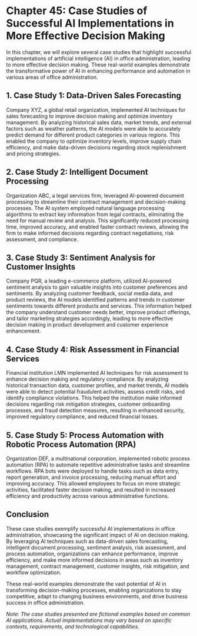 Chapter 45: Case Studies of Successful AI Implementations in More Effective Decision Making
===========================================================================================

In this chapter, we will explore several case studies that highlight successful implementations of artificial intelligence (AI) in office administration, leading to more effective decision making. These real-world examples demonstrate the transformative power of AI in enhancing performance and automation in various areas of office administration.

**1. Case Study 1: Data-Driven Sales Forecasting**
--------------------------------------------------

Company XYZ, a global retail organization, implemented AI techniques for sales forecasting to improve decision making and optimize inventory management. By analyzing historical sales data, market trends, and external factors such as weather patterns, the AI models were able to accurately predict demand for different product categories in various regions. This enabled the company to optimize inventory levels, improve supply chain efficiency, and make data-driven decisions regarding stock replenishment and pricing strategies.

**2. Case Study 2: Intelligent Document Processing**
----------------------------------------------------

Organization ABC, a legal services firm, leveraged AI-powered document processing to streamline their contract management and decision-making processes. The AI system employed natural language processing algorithms to extract key information from legal contracts, eliminating the need for manual review and analysis. This significantly reduced processing time, improved accuracy, and enabled faster contract reviews, allowing the firm to make informed decisions regarding contract negotiations, risk assessment, and compliance.

**3. Case Study 3: Sentiment Analysis for Customer Insights**
-------------------------------------------------------------

Company PQR, a leading e-commerce platform, utilized AI-powered sentiment analysis to gain valuable insights into customer preferences and sentiments. By analyzing customer feedback, social media data, and product reviews, the AI models identified patterns and trends in customer sentiments towards different products and services. This information helped the company understand customer needs better, improve product offerings, and tailor marketing strategies accordingly, leading to more effective decision making in product development and customer experience enhancement.

**4. Case Study 4: Risk Assessment in Financial Services**
----------------------------------------------------------

Financial institution LMN implemented AI techniques for risk assessment to enhance decision making and regulatory compliance. By analyzing historical transaction data, customer profiles, and market trends, AI models were able to detect potential fraudulent activities, assess credit risks, and identify compliance violations. This helped the institution make informed decisions regarding risk mitigation strategies, customer onboarding processes, and fraud detection measures, resulting in enhanced security, improved regulatory compliance, and reduced financial losses.

**5. Case Study 5: Process Automation with Robotic Process Automation (RPA)**
-----------------------------------------------------------------------------

Organization DEF, a multinational corporation, implemented robotic process automation (RPA) to automate repetitive administrative tasks and streamline workflows. RPA bots were deployed to handle tasks such as data entry, report generation, and invoice processing, reducing manual effort and improving accuracy. This allowed employees to focus on more strategic activities, facilitated faster decision making, and resulted in increased efficiency and productivity across various administrative functions.

**Conclusion**
--------------

These case studies exemplify successful AI implementations in office administration, showcasing the significant impact of AI on decision making. By leveraging AI techniques such as data-driven sales forecasting, intelligent document processing, sentiment analysis, risk assessment, and process automation, organizations can enhance performance, improve efficiency, and make more informed decisions in areas such as inventory management, contract management, customer insights, risk mitigation, and workflow optimization.

These real-world examples demonstrate the vast potential of AI in transforming decision-making processes, enabling organizations to stay competitive, adapt to changing business environments, and drive business success in office administration.

*Note: The case studies presented are fictional examples based on common AI applications. Actual implementations may vary based on specific contexts, requirements, and technological capabilities.*
